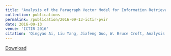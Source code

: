 ```yaml
---
title: "Analysis of the Paragraph Vector Model for Information Retrieval"
collection: publications
permalink: /publication/2016-09-13-ictir-pvir
date: 2016-09-13
venue: 'ICTIR 2016'
citation: 'Qingyao Ai, Liu Yang, Jiafeng Guo, W. Bruce Croft, Analysis of the Paragraph Vector Model for Information Retrieval, In Proceedings of  The 2nd ACM International Conference on the Theory of Information Retrieva (ICTIR 2016). Newark, DE, USA. September 12-16, 2016. Full Oral Paper.'
---
```


<a href='https://ciir-publications.cs.umass.edu/pub/web/getpdf.php?id=1242'>Download</a>
